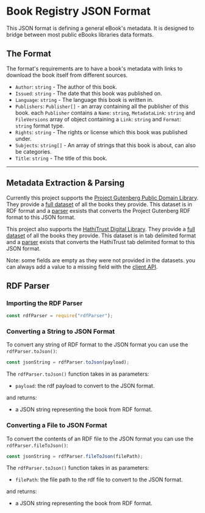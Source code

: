 # Book Registry JSON Format

This JSON format is defining a general eBook's metadata. It is designed to bridge between most public eBooks libraries data formats.

## The Format

The format's requirements are to have a book's metadata with links to download the book itself from different sources.

- `Author`: `string` - The author of this book.
- `Issued`: `string` - The date that this book was published on.
- `Language`: `string` - The language this book is written in.
- `Publishers`: `Publisher[]` - an array containing all the publisher of this book. each `Publisher` contains a `Name`: `string`, `MetadataLink`: `string` and `FileVersions` array of object containing a `Link`: `string` and `Format`: `string` format type.
- `Rights`: `string` - The rights or license which this book was published under.
- `Subjects`: `string[]` - An array of strings that this book is about, can also be categories.
- `Title`: `string` - The title of this book.

---

## Metadata Extraction & Parsing

Currently this project supports the [Project Gutenberg Public Domain Library](http://www.gutenberg.org/wiki/Main_Page). They provide a [full dataset](http://www.gutenberg.org/cache/epub/feeds/rdf-files.tar.zip) of all the books they provide. This dataset is in RDF format and a [parser](rdfParser.js) exsists that converts the Project Gutenberg RDF format to this JSON format.

This project also supports the [HathiTrust Digital Library](https://www.hathitrust.org/). They provide a [full dataset]() of all the books they provide. This dataset is in tab delimited format and a [parser]() exists that converts the HathiTrust tab delimited format to this JSON format.

Note: some fields are empty as they were not provided in the datasets. you can always add a value to a missing field with the [client API](README.md).

## RDF Parser

### Importing the RDF Parser

```js
const rdfParser = require("rdfParser");
```

### Converting a String to JSON Format

To convert any string of RDF format to the JSON format you can use the `rdfParser.toJson()`:

```js
const jsonString = rdfParser.toJson(payload);
```

The `rdfParser.toJson()` function takes in as parameters:

- `payload`: the rdf payload to convert to the JSON format.

and returns:

- a JSON string representing the book from RDF format.

### Converting a File to JSON Format

To convert the contents of an RDF file to the JSON format you can use the `rdfParser.fileToJson()`:

```js
const jsonString = rdfParser.fileToJson(filePath);
```

The `rdfParser.toJson()` function takes in as parameters:

- `filePath`: the file path to the rdf file to convert to the JSON format.

and returns:

- a JSON string representing the book from RDF format.
